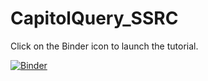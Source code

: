 # CapitolQuery_SSRC

Click on the Binder icon to launch the tutorial.

[![Binder](https://mybinder.org/badge.svg)](https://mybinder.org/v2/gh/Goodly/CapitolQuery_SSRC/master)

